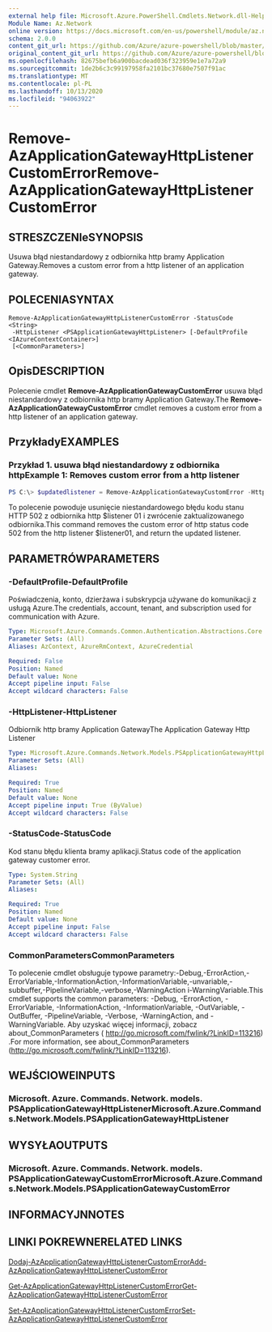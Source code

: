 ```yaml
---
external help file: Microsoft.Azure.PowerShell.Cmdlets.Network.dll-Help.xml
Module Name: Az.Network
online version: https://docs.microsoft.com/en-us/powershell/module/az.network/remove-azapplicationgatewayhttplistenercustomerror
schema: 2.0.0
content_git_url: https://github.com/Azure/azure-powershell/blob/master/src/Network/Network/help/Remove-AzApplicationGatewayHttpListenerCustomError.md
original_content_git_url: https://github.com/Azure/azure-powershell/blob/master/src/Network/Network/help/Remove-AzApplicationGatewayHttpListenerCustomError.md
ms.openlocfilehash: 82675befb6a900bacdead036f323959e1e7a72a9
ms.sourcegitcommit: 1de2b6c3c99197958fa2101bc37680e7507f91ac
ms.translationtype: MT
ms.contentlocale: pl-PL
ms.lasthandoff: 10/13/2020
ms.locfileid: "94063922"
---
```

# <span data-ttu-id="9ff7f-101">Remove-AzApplicationGatewayHttpListenerCustomError</span><span class="sxs-lookup"><span data-stu-id="9ff7f-101">Remove-AzApplicationGatewayHttpListenerCustomError</span></span>

## <span data-ttu-id="9ff7f-102">STRESZCZENIe</span><span class="sxs-lookup"><span data-stu-id="9ff7f-102">SYNOPSIS</span></span>
<span data-ttu-id="9ff7f-103">Usuwa błąd niestandardowy z odbiornika http bramy Application Gateway.</span><span class="sxs-lookup"><span data-stu-id="9ff7f-103">Removes a custom error from a http listener of an application gateway.</span></span>

## <span data-ttu-id="9ff7f-104">POLECENIA</span><span class="sxs-lookup"><span data-stu-id="9ff7f-104">SYNTAX</span></span>

```
Remove-AzApplicationGatewayHttpListenerCustomError -StatusCode <String>
 -HttpListener <PSApplicationGatewayHttpListener> [-DefaultProfile <IAzureContextContainer>]
 [<CommonParameters>]
```

## <span data-ttu-id="9ff7f-105">Opis</span><span class="sxs-lookup"><span data-stu-id="9ff7f-105">DESCRIPTION</span></span>
<span data-ttu-id="9ff7f-106">Polecenie cmdlet **Remove-AzApplicationGatewayCustomError** usuwa błąd niestandardowy z odbiornika http bramy Application Gateway.</span><span class="sxs-lookup"><span data-stu-id="9ff7f-106">The **Remove-AzApplicationGatewayCustomError** cmdlet removes a custom error from a http listener of an application gateway.</span></span>

## <span data-ttu-id="9ff7f-107">Przykłady</span><span class="sxs-lookup"><span data-stu-id="9ff7f-107">EXAMPLES</span></span>

### <span data-ttu-id="9ff7f-108">Przykład 1. usuwa błąd niestandardowy z odbiornika http</span><span class="sxs-lookup"><span data-stu-id="9ff7f-108">Example 1: Removes custom error from a http listener</span></span>
```powershell
PS C:\> $updatedlistener = Remove-AzApplicationGatewayCustomError -HttpListener $listener01 -StatusCode HttpStatus502
```

<span data-ttu-id="9ff7f-109">To polecenie powoduje usunięcie niestandardowego błędu kodu stanu HTTP 502 z odbiornika http $listener 01 i zwrócenie zaktualizowanego odbiornika.</span><span class="sxs-lookup"><span data-stu-id="9ff7f-109">This command removes the custom error of http status code 502 from the http listener $listener01, and return the updated listener.</span></span>

## <span data-ttu-id="9ff7f-110">PARAMETRÓW</span><span class="sxs-lookup"><span data-stu-id="9ff7f-110">PARAMETERS</span></span>

### <span data-ttu-id="9ff7f-111">-DefaultProfile</span><span class="sxs-lookup"><span data-stu-id="9ff7f-111">-DefaultProfile</span></span>
<span data-ttu-id="9ff7f-112">Poświadczenia, konto, dzierżawa i subskrypcja używane do komunikacji z usługą Azure.</span><span class="sxs-lookup"><span data-stu-id="9ff7f-112">The credentials, account, tenant, and subscription used for communication with Azure.</span></span>

```yaml
Type: Microsoft.Azure.Commands.Common.Authentication.Abstractions.Core.IAzureContextContainer
Parameter Sets: (All)
Aliases: AzContext, AzureRmContext, AzureCredential

Required: False
Position: Named
Default value: None
Accept pipeline input: False
Accept wildcard characters: False
```

### <span data-ttu-id="9ff7f-113">-HttpListener</span><span class="sxs-lookup"><span data-stu-id="9ff7f-113">-HttpListener</span></span>
<span data-ttu-id="9ff7f-114">Odbiornik http bramy Application Gateway</span><span class="sxs-lookup"><span data-stu-id="9ff7f-114">The Application Gateway Http Listener</span></span>

```yaml
Type: Microsoft.Azure.Commands.Network.Models.PSApplicationGatewayHttpListener
Parameter Sets: (All)
Aliases:

Required: True
Position: Named
Default value: None
Accept pipeline input: True (ByValue)
Accept wildcard characters: False
```

### <span data-ttu-id="9ff7f-115">-StatusCode</span><span class="sxs-lookup"><span data-stu-id="9ff7f-115">-StatusCode</span></span>
<span data-ttu-id="9ff7f-116">Kod stanu błędu klienta bramy aplikacji.</span><span class="sxs-lookup"><span data-stu-id="9ff7f-116">Status code of the application gateway customer error.</span></span>

```yaml
Type: System.String
Parameter Sets: (All)
Aliases:

Required: True
Position: Named
Default value: None
Accept pipeline input: False
Accept wildcard characters: False
```

### <span data-ttu-id="9ff7f-117">CommonParameters</span><span class="sxs-lookup"><span data-stu-id="9ff7f-117">CommonParameters</span></span>
<span data-ttu-id="9ff7f-118">To polecenie cmdlet obsługuje typowe parametry:-Debug,-ErrorAction,-ErrorVariable,-InformationAction,-InformationVariable,-unvariable,-subbuffer,-PipelineVariable,-verbose,-WarningAction i-WarningVariable.</span><span class="sxs-lookup"><span data-stu-id="9ff7f-118">This cmdlet supports the common parameters: -Debug, -ErrorAction, -ErrorVariable, -InformationAction, -InformationVariable, -OutVariable, -OutBuffer, -PipelineVariable, -Verbose, -WarningAction, and -WarningVariable.</span></span> <span data-ttu-id="9ff7f-119">Aby uzyskać więcej informacji, zobacz about_CommonParameters ( http://go.microsoft.com/fwlink/?LinkID=113216) .</span><span class="sxs-lookup"><span data-stu-id="9ff7f-119">For more information, see about_CommonParameters (http://go.microsoft.com/fwlink/?LinkID=113216).</span></span>

## <span data-ttu-id="9ff7f-120">WEJŚCIOWE</span><span class="sxs-lookup"><span data-stu-id="9ff7f-120">INPUTS</span></span>

### <span data-ttu-id="9ff7f-121">Microsoft. Azure. Commands. Network. models. PSApplicationGatewayHttpListener</span><span class="sxs-lookup"><span data-stu-id="9ff7f-121">Microsoft.Azure.Commands.Network.Models.PSApplicationGatewayHttpListener</span></span>

## <span data-ttu-id="9ff7f-122">WYSYŁA</span><span class="sxs-lookup"><span data-stu-id="9ff7f-122">OUTPUTS</span></span>

### <span data-ttu-id="9ff7f-123">Microsoft. Azure. Commands. Network. models. PSApplicationGatewayCustomError</span><span class="sxs-lookup"><span data-stu-id="9ff7f-123">Microsoft.Azure.Commands.Network.Models.PSApplicationGatewayCustomError</span></span>

## <span data-ttu-id="9ff7f-124">INFORMACYJN</span><span class="sxs-lookup"><span data-stu-id="9ff7f-124">NOTES</span></span>

## <span data-ttu-id="9ff7f-125">LINKI POKREWNE</span><span class="sxs-lookup"><span data-stu-id="9ff7f-125">RELATED LINKS</span></span>

[<span data-ttu-id="9ff7f-126">Dodaj-AzApplicationGatewayHttpListenerCustomError</span><span class="sxs-lookup"><span data-stu-id="9ff7f-126">Add-AzApplicationGatewayHttpListenerCustomError</span></span>](./Add-AzApplicationGatewayHttpListenerCustomError.md)

[<span data-ttu-id="9ff7f-127">Get-AzApplicationGatewayHttpListenerCustomError</span><span class="sxs-lookup"><span data-stu-id="9ff7f-127">Get-AzApplicationGatewayHttpListenerCustomError</span></span>](./Get-AzApplicationGatewayHttpListenerCustomError.md)

[<span data-ttu-id="9ff7f-128">Set-AzApplicationGatewayHttpListenerCustomError</span><span class="sxs-lookup"><span data-stu-id="9ff7f-128">Set-AzApplicationGatewayHttpListenerCustomError</span></span>](./Set-AzApplicationGatewayHttpListenerCustomError.md)
